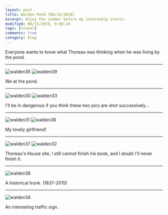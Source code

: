 ```yaml
---
layout: post
title: Walden Pond [06/15/2019]
excerpt: Enjoy the summer before my internship starts.
modified: 06/15/2019, 9:00:24
tags: [travel]
comments: true
category: blog
---
```


Everyone wants to know what Thoreau was thinking when he was living by the pond.

---
![walden35](/images/walden/walden35.jpeg)
![walden39](/images/walden/walden39.jpeg)

We at the pond.

---
![walden30](/images/walden/walden30.jpeg)
![walden33](/images/walden/walden33.jpeg)

I'll be in dangerous if you think these two pics are shot successively...

---
![walden31](/images/walden/walden31.jpeg)
![walden36](/images/walden/walden36.jpeg)

My lovely girlfriend!

---
![walden37](/images/walden/walden37.jpeg)
![walden32](/images/walden/walden32.jpeg)

Thoreau's House site, I still cannot finish his book, and I doubt I'll never finish it.

---
![walden38](/images/walden/walden38.jpeg)

A historical trunk. (1837-2015)

---
![walden34](/images/walden/walden34.jpeg)

An interesting traffic sign.

